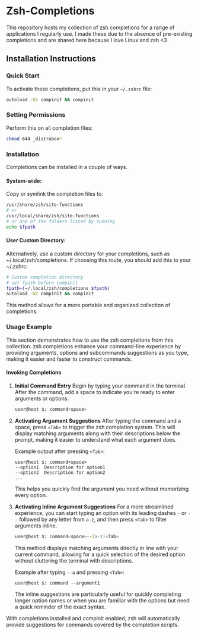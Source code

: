 # Zsh-Completions
This repository hosts my collection of zsh completions for a range of applications I regularly use. I made these due to the absence of pre-existing completions and are shared here because I love Linux and zsh <3
## Installation Instructions
### Quick Start
To activate these completions, put this in your `~/.zshrc` file:
```bash
autoload -Uz compinit && compinit
```
### Setting Permissions
Perform this on all completion files:
```bash
chmod 644 _distrobox*
```
### Installation
Completions can be installed in a couple of ways.
#### System-wide:
Copy or symlink the completion files to:
```bash
/usr/share/zsh/site-functions
# or
/usr/local/share/zsh/site-functions
# or one of the folders listed by running
echo $fpath
```
#### User Custom Directory:
Alternatively, use a custom directory for your completions, such as ~/.local/zsh/completions. If choosing this route, you should add this to your ~/.zshrc:
```bash
# Custom completion directory
# set fpath before compinit
fpath=(~/.local/zsh/completions $fpath)
autoload -Uz compinit && compinit
```
This method allows for a more portable and organized collection of completions.
### Usage Example
This section demonstrates how to use the zsh completions from this collection. zsh completions enhance your command-line experience by providing arguments, options and subcommands suggestions as you type, making it easier and faster to construct commands.
#### Invoking Completions
1. **Initial Command Entry**
    Begin by typing your command in the terminal. After the command, add a space to indicate you're ready to enter arguments or options.
    ```zsh
    user@host $: command<space>
    ```
2. **Activating Argument Suggestions**
    After typing the command and a space, press `<Tab>` to trigger the zsh completion system. This will display matching arguments along with their descriptions below the prompt, making it easier to understand what each argument does.

    Example output after pressing `<Tab>`:
    ```
    user@host $: command<space>
    --option1  Description for option1
    --option2  Description for option2
    ...
    ```
    This helps you quickly find the argument you need without memorizing every option.
3. **Activating Inline Argument Suggestions**
    For a more streamlined experience, you can start typing an option with its leading dashes `-` or `--` followed by any letter from `a-z`, and then press `<Tab>` to filter arguments inline.
    ```zsh
    user@host $: command<space>--[a-z]<Tab>
    ```
    This method displays matching arguments directly in line with your current command, allowing for a quick selection of the desired option without cluttering the terminal with descriptions.

    Example after typing `--a` and pressing `<Tab>`:
    ```
    user@host $: command --argument1
    ```
    The inline suggestions are particularly useful for quickly completing longer option names or when you are familiar with the options but need a quick reminder of the exact syntax.

With completions installed and compinit enabled, zsh will automatically provide suggestions for commands covered by the completion scripts.
